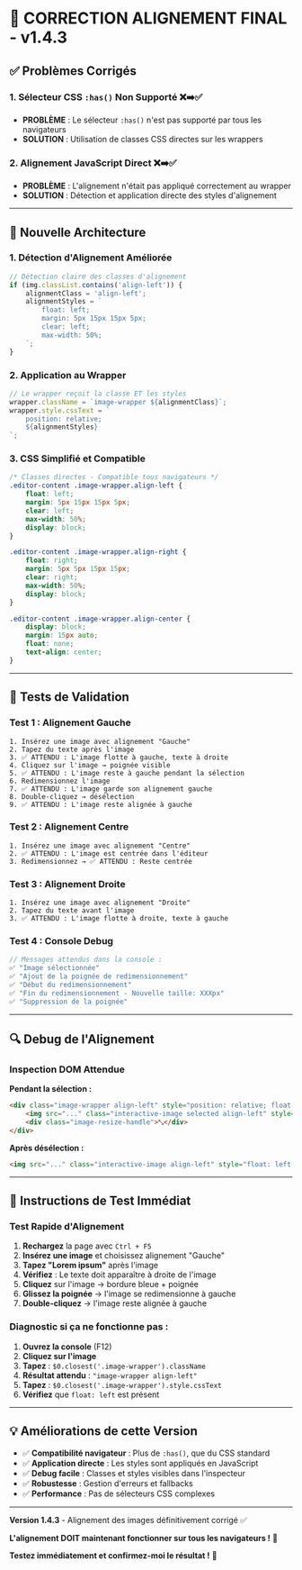 # 🎯 CORRECTION ALIGNEMENT FINAL - v1.4.3

## ✅ **Problèmes Corrigés**

### **1. Sélecteur CSS `:has()` Non Supporté** ❌➡️✅
- **PROBLÈME** : Le sélecteur `:has()` n'est pas supporté par tous les navigateurs
- **SOLUTION** : Utilisation de classes CSS directes sur les wrappers

### **2. Alignement JavaScript Direct** ❌➡️✅
- **PROBLÈME** : L'alignement n'était pas appliqué correctement au wrapper
- **SOLUTION** : Détection et application directe des styles d'alignement

---

## 🔧 **Nouvelle Architecture**

### **1. Détection d'Alignement Améliorée**
```javascript
// Détection claire des classes d'alignement
if (img.classList.contains('align-left')) {
    alignmentClass = 'align-left';
    alignmentStyles = `
        float: left;
        margin: 5px 15px 15px 5px;
        clear: left;
        max-width: 50%;
    `;
}
```

### **2. Application au Wrapper**
```javascript
// Le wrapper reçoit la classe ET les styles
wrapper.className = `image-wrapper ${alignmentClass}`;
wrapper.style.cssText = `
    position: relative;
    ${alignmentStyles}
`;
```

### **3. CSS Simplifié et Compatible**
```css
/* Classes directes - Compatible tous navigateurs */
.editor-content .image-wrapper.align-left {
    float: left;
    margin: 5px 15px 15px 5px;
    clear: left;
    max-width: 50%;
    display: block;
}

.editor-content .image-wrapper.align-right {
    float: right;
    margin: 5px 5px 15px 15px;
    clear: right;
    max-width: 50%;
    display: block;
}

.editor-content .image-wrapper.align-center {
    display: block;
    margin: 15px auto;
    float: none;
    text-align: center;
}
```

---

## 🧪 **Tests de Validation**

### **Test 1 : Alignement Gauche**
```
1. Insérez une image avec alignement "Gauche"
2. Tapez du texte après l'image
3. ✅ ATTENDU : L'image flotte à gauche, texte à droite
4. Cliquez sur l'image → poignée visible
5. ✅ ATTENDU : L'image reste à gauche pendant la sélection
6. Redimensionnez l'image
7. ✅ ATTENDU : L'image garde son alignement gauche
8. Double-cliquez → désélection
9. ✅ ATTENDU : L'image reste alignée à gauche
```

### **Test 2 : Alignement Centre**
```
1. Insérez une image avec alignement "Centre"
2. ✅ ATTENDU : L'image est centrée dans l'éditeur
3. Redimensionnez → ✅ ATTENDU : Reste centrée
```

### **Test 3 : Alignement Droite**
```
1. Insérez une image avec alignement "Droite"
2. Tapez du texte avant l'image
3. ✅ ATTENDU : L'image flotte à droite, texte à gauche
```

### **Test 4 : Console Debug**
```javascript
// Messages attendus dans la console :
✅ "Image sélectionnée"
✅ "Ajout de la poignée de redimensionnement"
✅ "Début du redimensionnement"
✅ "Fin du redimensionnement - Nouvelle taille: XXXpx"
✅ "Suppression de la poignée"
```

---

## 🔍 **Debug de l'Alignement**

### **Inspection DOM Attendue**

**Pendant la sélection :**
```html
<div class="image-wrapper align-left" style="position: relative; float: left; margin: 5px 15px 15px 5px; clear: left; max-width: 50%;">
    <img src="..." class="interactive-image selected align-left" style="display: block; width: 200px; height: 150px; margin: 0 !important; float: none !important;">
    <div class="image-resize-handle">⤡</div>
</div>
```

**Après désélection :**
```html
<img src="..." class="interactive-image align-left" style="float: left; margin: 5px 15px 15px 5px; clear: left; max-width: 50%; height: auto;">
```

---

## 🚀 **Instructions de Test Immédiat**

### **Test Rapide d'Alignement**
1. **Rechargez** la page avec `Ctrl + F5`
2. **Insérez une image** et choisissez alignement "Gauche"
3. **Tapez "Lorem ipsum"** après l'image
4. **Vérifiez** : Le texte doit apparaître à droite de l'image
5. **Cliquez** sur l'image → bordure bleue + poignée
6. **Glissez la poignée** → l'image se redimensionne à gauche
7. **Double-cliquez** → l'image reste alignée à gauche

### **Diagnostic si ça ne fonctionne pas :**
1. **Ouvrez la console** (F12)
2. **Cliquez sur l'image**
3. **Tapez** : `$0.closest('.image-wrapper').className`
4. **Résultat attendu** : `"image-wrapper align-left"`
5. **Tapez** : `$0.closest('.image-wrapper').style.cssText`
6. **Vérifiez** que `float: left` est présent

---

## 💡 **Améliorations de cette Version**

- ✅ **Compatibilité navigateur** : Plus de `:has()`, que du CSS standard
- ✅ **Application directe** : Les styles sont appliqués en JavaScript
- ✅ **Debug facile** : Classes et styles visibles dans l'inspecteur
- ✅ **Robustesse** : Gestion d'erreurs et fallbacks
- ✅ **Performance** : Pas de sélecteurs CSS complexes

---

**Version 1.4.3** - Alignement des images définitivement corrigé ✅

**L'alignement DOIT maintenant fonctionner sur tous les navigateurs !** 🎯

**Testez immédiatement et confirmez-moi le résultat !** 🚀